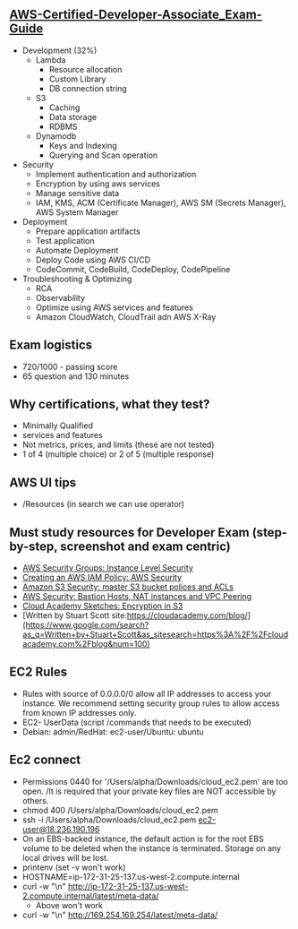 ## [AWS-Certified-Developer-Associate_Exam-Guide](https://d1.awsstatic.com/training-and-certification/docs-dev-associate/AWS-Certified-Developer-Associate_Exam-Guide.pdf)
* Development (32%)
  * Lambda
    * Resource allocation
    * Custom Library
    * DB connection string
  * S3
    * Caching
    * Data storage
    * RDBMS
  * Dynamodb
    * Keys and Indexing
    * Querying and Scan operation
* Security
  * Implement authentication and authorization
  * Encryption by using aws services
  * Manage sensitive data
  * IAM, KMS, ACM (Certificate Manager), AWS SM (Secrets Manager), AWS System Manager
* Deployment
  * Prepare application artifacts
  * Test application
  * Automate Deployment
  * Deploy Code using AWS CI/CD
  * CodeCommit, CodeBuild, CodeDeploy, CodePipeline
* Troubleshooting & Optimizing
  * RCA
  * Observability
  * Optimize using AWS services and features
  * Amazon CloudWatch, CloudTrail adn AWS X-Ray

## Exam logistics

* 720/1000 - passing score
* 65 question and 130 minutes

## Why certifications, what they test?
* Minimally Qualified
* services and features
* Not metrics, prices, and limits (these are not tested)
* 1 of 4 (multiple choice) or 2 of 5 (multiple response)

## AWS UI tips
* /Resources (in search we can use operator)

## Must study resources for Developer Exam (step-by-step, screenshot and exam centric)

* [AWS Security Groups: Instance Level Security](https://cloudacademy.com/blog/aws-security-groups-instance-level-security/)
* [Creating an AWS IAM Policy: AWS Security](https://cloudacademy.com/blog/aws-iam-policy/)
* [Amazon S3 Security: master S3 bucket polices and ACLs](https://cloudacademy.com/blog/amazon-s3-security-master-bucket-polices-acls/)
* [AWS Security: Bastion Hosts, NAT instances and VPC Peering](https://cloudacademy.com/blog/aws-bastion-host-nat-instances-vpc-peering-security/)
* [Cloud Academy Sketches: Encryption in S3](https://cloudacademy.com/blog/sketches-encryption-in-s3/)
* [Written by Stuart Scott site:https://cloudacademy.com/blog/](https://www.google.com/search?as_q=Written+by+Stuart+Scott&as_sitesearch=https%3A%2F%2Fcloudacademy.com%2Fblog&num=100)

## EC2 Rules 
* Rules with source of 0.0.0.0/0 allow all IP addresses to access your instance. We recommend setting security group rules to allow access from known IP addresses only.
* EC2- UserData (script /commands that needs to be executed)
* Debian: admin/RedHat: ec2-user/Ubuntu: ubuntu

## Ec2 connect
* Permissions 0440 for '/Users/alpha/Downloads/cloud_ec2.pem' are too open. /It is required that your private key files are NOT accessible by others.
* chmod 400 /Users/alpha/Downloads/cloud_ec2.pem
* ssh -i /Users/alpha/Downloads/cloud_ec2.pem ec2-user@18.236.190.196
* On an EBS-backed instance, the default action is for the root EBS volume to be deleted when the instance is terminated. Storage on any local drives will be lost.
* printenv (set -v won't work)
* HOSTNAME=ip-172-31-25-137.us-west-2.compute.internal
* curl -w "\n" http://ip-172-31-25-137.us-west-2.compute.internal/latest/meta-data/
  * Above won't work
* curl -w "\n" http://169.254.169.254/latest/meta-data/